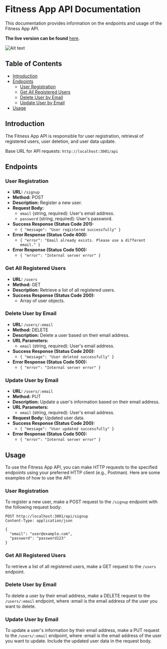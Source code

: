 # Fitness App API Documentation

This documentation provides information on the endpoints and usage of the Fitness App API. <br> 

<strong>The live version can be found</strong> [here](https://group1-jh7u.onrender.com/).

![Alt text](https://users.metropolia.fi/~andriid/Flight-game-v2-img/fitness_app_main.png)



## Table of Contents

- [Introduction](#introduction)
- [Endpoints](#endpoints)
  - [User Registration](#user-registration)
  - [Get All Registered Users](#get-all-registered-users)
  - [Delete User by Email](#delete-user-by-email)
  - [Update User by Email](#update-user-by-email)
- [Usage](#usage)

## Introduction

The Fitness App API is responsible for user registration, retrieval of registered users, user deletion, and user data update.

Base URL for API requests: `http://localhost:3001/api`

## Endpoints

### User Registration

- **URL:** `/signup`
- **Method:** POST
- **Description:** Register a new user.
- **Request Body:**
  - `email` (string, required): User's email address.
  - `password` (string, required): User's password.
- **Success Response (Status Code 201):**
  - `{ "message": "User registered successfully" }`
- **Error Response (Status Code 400):**
  - `{ "error": "Email already exists. Please use a different email." }`
- **Error Response (Status Code 500):**
  - `{ "error": "Internal server error" }`

### Get All Registered Users

- **URL:** `/users`
- **Method:** GET
- **Description:** Retrieve a list of all registered users.
- **Success Response (Status Code 200):**
  - Array of user objects.

### Delete User by Email

- **URL:** `/users/:email`
- **Method:** DELETE
- **Description:** Delete a user based on their email address.
- **URL Parameters:**
  - `email` (string, required): User's email address.
- **Success Response (Status Code 200):**
  - `{ "message": "User deleted successfully" }`
- **Error Response (Status Code 500):**
  - `{ "error": "Internal server error" }`

### Update User by Email

- **URL:** `/users/:email`
- **Method:** PUT
- **Description:** Update a user's information based on their email address.
- **URL Parameters:**
  - `email` (string, required): User's email address.
- **Request Body:** Updated user data.
- **Success Response (Status Code 200):**
  - `{ "message": "User updated successfully" }`
- **Error Response (Status Code 500):**
  - `{ "error": "Internal server error" }`

## Usage

To use the Fitness App API, you can make HTTP requests to the specified endpoints using your preferred HTTP client (e.g., Postman). Here are some examples of how to use the API:

### User Registration

To register a new user, make a POST request to the `/signup` endpoint with the following request body:

```http
POST http://localhost:3001/api/signup
Content-Type: application/json

{
  "email": "user@example.com",
  "password": "password123"
}
```

### Get All Registered Users

To retrieve a list of all registered users, make a GET request to the `/users` endpoint.

### Delete User by Email

To delete a user by their email address, make a DELETE request to the `/users/:email` endpoint, where :email is the email address of the user you want to delete.

### Update User by Email

To update a user's information by their email address, make a PUT request to the `/users/:email` endpoint, where :email is the email address of the user you want to update. Include the updated user data in the request body.
